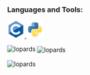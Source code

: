 








<p align="left">
</p>

<h3 align="left">Languages and Tools:</h3>
<p align="left"> <a href="https://www.cprogramming.com/" target="_blank" rel="noreferrer"> <img src="https://raw.githubusercontent.com/devicons/devicon/master/icons/c/c-original.svg" alt="c" width="40" height="40"/> </a> <a href="https://www.python.org" target="_blank" rel="noreferrer"> <img src="https://raw.githubusercontent.com/devicons/devicon/master/icons/python/python-original.svg" alt="python" width="40" height="40"/> </a> </p>

<p><img align="left" src="https://github-readme-stats.vercel.app/api/top-langs?username=lopards&show_icons=true&locale=en&layout=compact" alt="lopards" /></p>

<p>&nbsp;<img align="center" src="https://github-readme-stats.vercel.app/api?username=lopards&show_icons=true&locale=en" alt="lopards" /></p>

<p><img align="center" src="https://github-readme-streak-stats.herokuapp.com/?user=lopards&" alt="lopards" /></p>
